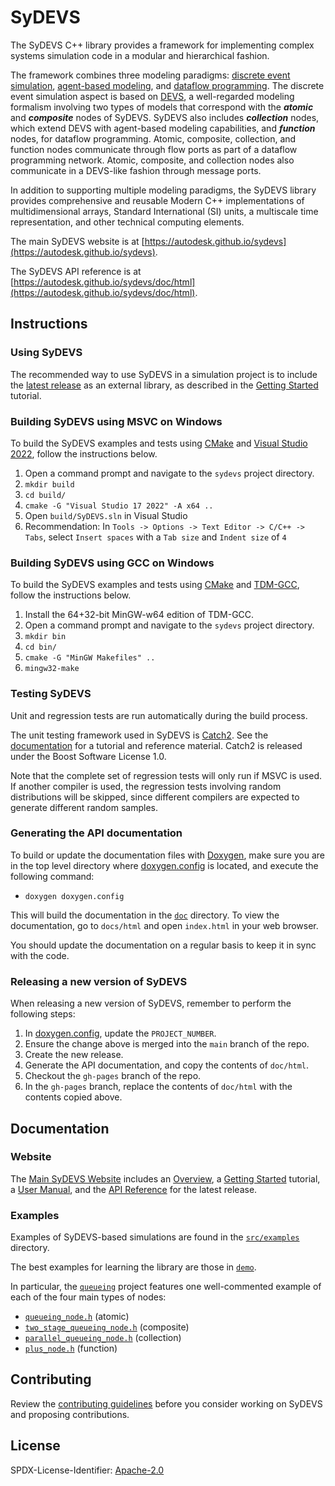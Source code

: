 # SyDEVS

The SyDEVS C++ library provides a framework for implementing complex systems simulation code in a modular and hierarchical fashion.

The framework combines three modeling paradigms: [discrete event simulation](https://en.wikipedia.org/wiki/Discrete_event_simulation), [agent-based modeling](https://en.wikipedia.org/wiki/Agent-based_model), and [dataflow programming](https://en.wikipedia.org/wiki/Dataflow_programming). The discrete event simulation aspect is based on [DEVS](https://en.wikipedia.org/wiki/DEVS), a well-regarded modeling formalism involving two types of models that correspond with the ***atomic*** and ***composite*** nodes of SyDEVS. SyDEVS also includes ***collection*** nodes, which extend DEVS with agent-based modeling capabilities, and ***function*** nodes, for dataflow programming. Atomic, composite, collection, and function nodes communicate through flow ports as part of a dataflow programming network. Atomic, composite, and collection nodes also communicate in a DEVS-like fashion through message ports.

In addition to supporting multiple modeling paradigms, the SyDEVS library provides comprehensive and reusable Modern C++ implementations of multidimensional arrays, Standard International (SI) units, a multiscale time representation, and other technical computing elements.

The main SyDEVS website is at [https://autodesk.github.io/sydevs](https://autodesk.github.io/sydevs).

The SyDEVS API reference is at [https://autodesk.github.io/sydevs/doc/html](https://autodesk.github.io/sydevs/doc/html).

## Instructions

### Using SyDEVS

The recommended way to use SyDEVS in a simulation project is to include the [latest release](https://github.com/Autodesk/sydevs/releases) as an external library, as described in the [Getting Started](https://autodesk.github.io/sydevs/getting_started/) tutorial.

### Building SyDEVS using MSVC on Windows

To build the SyDEVS examples and tests using [CMake](http://www.cmake.org/) and [Visual Studio 2022](https://www.visualstudio.com), follow the instructions below. 

1. Open a command prompt and navigate to the `sydevs` project directory.
1. `mkdir build`
1. `cd build/`
1. `cmake -G "Visual Studio 17 2022" -A x64 ..`
1. Open `build/SyDEVS.sln` in Visual Studio
1. Recommendation: In `Tools -> Options -> Text Editor -> C/C++ -> Tabs`, select `Insert spaces` with a `Tab size` and `Indent size` of `4`

### Building SyDEVS using GCC on Windows

To build the SyDEVS examples and tests using [CMake](http://www.cmake.org/) and [TDM-GCC](https://jmeubank.github.io/tdm-gcc/), follow the instructions below. 

1. Install the 64+32-bit MinGW-w64 edition of TDM-GCC.
1. Open a command prompt and navigate to the `sydevs` project directory.
1. `mkdir bin`
1. `cd bin/`
1. `cmake -G "MinGW Makefiles" ..`
1. `mingw32-make`

### Testing SyDEVS

Unit and regression tests are run automatically during the build process.

The unit testing framework used in SyDEVS is [Catch2](https://github.com/catchorg/Catch2). See the [documentation](https://github.com/catchorg/Catch2/tree/master/docs) for a tutorial and reference material. Catch2 is released under the Boost Software License 1.0.

Note that the complete set of regression tests will only run if MSVC is used. If another compiler is used, the regression tests involving random distributions will be skipped, since different compilers are expected to generate different random samples.

### Generating the API documentation

To build or update the documentation files with [Doxygen](https://www.doxygen.nl/), make sure you are in the top level directory where [doxygen.config](doxygen.config) is located, and execute the following command:

* `doxygen doxygen.config`

This will build the documentation in the [`doc`](doc) directory. To view the documentation, go to `docs/html` and open `index.html` in your web browser.

You should update the documentation on a regular basis to keep it in sync with the code.

### Releasing a new version of SyDEVS

When releasing a new version of SyDEVS, remember to perform the following steps:

1. In [doxygen.config](doxygen.config), update the `PROJECT_NUMBER`.
1. Ensure the change above is merged into the `main` branch of the repo.
1. Create the new release.
1. Generate the API documentation, and copy the contents of `doc/html`.
1. Checkout the `gh-pages` branch of the repo.
1. In the `gh-pages` branch, replace the contents of `doc/html` with the contents copied above.

## Documentation

### Website

The [Main SyDEVS Website](https://autodesk.github.io/sydevs) includes an [Overview](https://autodesk.github.io/sydevs/overview.html), a [Getting Started](https://autodesk.github.io/sydevs/getting_started/) tutorial, a [User Manual](https://autodesk.github.io/sydevs/user_manual/), and the [API Reference](https://autodesk.github.io/sydevs/doc/html/) for the latest release.

### Examples

Examples of SyDEVS-based simulations are found in the [`src/examples`](src/examples) directory.

The best examples for learning the library are those in [`demo`](src/examples/demo).

In particular, the [`queueing`](src/examples/demo/queueing) project features one well-commented example of each of the four main types of nodes:

- [`queueing_node.h`](src/examples/demo/queueing/queueing_node.h) (atomic)
- [`two_stage_queueing_node.h`](src/examples/demo/queueing/two_stage_queueing_node.h) (composite)
- [`parallel_queueing_node.h`](src/examples/demo/queueing/parallel_queueing_node.h) (collection)
- [`plus_node.h`](src/examples/demo/queueing/plus_node.h) (function)

## Contributing

Review the [contributing guidelines](CONTRIBUTING.md) before you consider working on SyDEVS and proposing contributions.

## License

SPDX-License-Identifier: [Apache-2.0](LICENSE.md)
